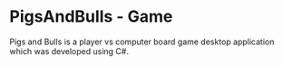 # PigsAndBulls - Game

Pigs and Bulls is a player vs computer board game desktop application which was developed using C#. 


